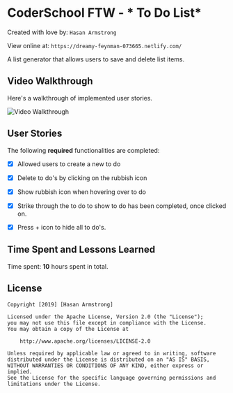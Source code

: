 # CoderSchool FTW - * To Do List*

Created with love by: `Hasan Armstrong`
  
View online at: `https://dreamy-feynman-073665.netlify.com/`
  
A list generator that allows users to save and delete list items.

## Video Walkthrough

Here's a walkthrough of implemented user stories.



<img src='http://g.recordit.co/MnoInLxH3I.gif' title='Video Walkthrough' width='' alt='Video Walkthrough' />


## User Stories

The following **required** functionalities are completed:

* [x] Allowed users to create a new to do
* [x] Delete to do's by clicking on the rubbish icon
* [x] Show rubbish icon when hovering over to do
* [x] Strike through the to do to show to do has been completed, once clicked on.
* [x] Press + icon to hide all to do's.


## Time Spent and Lessons Learned

Time spent: **10** hours spent in total.



## License

    Copyright [2019] [Hasan Armstrong]

    Licensed under the Apache License, Version 2.0 (the "License");
    you may not use this file except in compliance with the License.
    You may obtain a copy of the License at

        http://www.apache.org/licenses/LICENSE-2.0

    Unless required by applicable law or agreed to in writing, software
    distributed under the License is distributed on an "AS IS" BASIS,
    WITHOUT WARRANTIES OR CONDITIONS OF ANY KIND, either express or implied.
    See the License for the specific language governing permissions and
    limitations under the License.